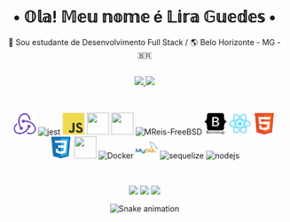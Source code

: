 
<div align="center">
  <h1> • 𝕆𝕝𝕒! 𝕄𝕖𝕦 𝕟𝕠𝕞𝕖 é 𝕃𝕚𝕣𝕒 𝔾𝕦𝕖𝕕𝕖𝕤 • </h1>
🔭  Sou estudante de Desenvolvimento Full Stack / 🌎 Belo Horizonte - MG - 🇧🇷
</div>

  ##

  <div align="center">
  <a href="https://github.com/Lira-guedes">
    <img height="150em" src="https://github-readme-stats.vercel.app/api/top-langs/?username=Lira-guedes&theme=dracula&hide_border=false&&layout=compact"/>
    <img height="150em" src="https://github-readme-stats.vercel.app/api?username=Lira-guedes&count_private=true&include_all_commits=true&show_icons=true&theme=dracula&hide_border=false&show_owner=true"/>
  </a>
</div>

 ##
  
<div align="center" ><br>
  <img  src="https://raw.githubusercontent.com/devicons/devicon/master/icons/redux/redux-original.svg" alt="redux" width="40" height="40"/>
<!--   <img  src="https://raw.githubusercontent.com/devicons/devicon/master/icons/linux/linux-original.svg" alt="linux" width="40" height="40"/>-->
  <img  src="https://www.vectorlogo.zone/logos/jestjsio/jestjsio-icon.svg" alt="jest" width="40" height="40"/> 
  <img  src="https://raw.githubusercontent.com/devicons/devicon/master/icons/javascript/javascript-original.svg" alt="javascript" width="40" height="40"/>
  <img height="40" width="40" src="https://www.vectorlogo.zone/logos/figma/figma-icon.svg">
  <img  height="40" width="40" src="https://cdn.jsdelivr.net/gh/devicons/devicon/icons/git/git-plain.svg">
  <img alt="MReis-FreeBSD" height="40" width="38" src="https://raw.githubusercontent.com/gilbarbara/logos/main/logos/freebsd.svg">
  <img  src="https://raw.githubusercontent.com/devicons/devicon/master/icons/bootstrap/bootstrap-plain-wordmark.svg" alt="bootstrap" width="40" height="40"/>
  <img  alt="Rafa-React" height="40" width="40" src="https://raw.githubusercontent.com/devicons/devicon/master/icons/react/react-original.svg">
  <img  alt="Rafa-HTML" height="40" width="40" src="https://raw.githubusercontent.com/devicons/devicon/master/icons/html5/html5-original.svg">
  <img  alt="Rafa-CSS"  height="40" width="40" src="https://raw.githubusercontent.com/devicons/devicon/master/icons/css3/css3-original.svg">
  <img  height="40" width="40" src="https://testing-library.com/img/octopus-128x128.png">
  <img alt="Docker" height="40" width="40" src="https://cdn-icons-png.flaticon.com/512/919/919853.png">
  <img alt="MySQL" height="40" width="40" src="https://raw.githubusercontent.com/devicons/devicon/master/icons/mysql/mysql-original-wordmark.svg">
  <img alt="sequelize" height="40" width="40" src="https://www.svgrepo.com/show/354333/sequelize.svg">
  <img alt="nodejs" height="40" width="40" src="https://cdn.worldvectorlogo.com/logos/nodejs-icon.svg">
</div>

##

 <div align="center" ><br>
    <a href="https://www.instagram.com/lira_guedes/" target="_blank">
      <img src="https://img.shields.io/badge/-Instagram-%23E4405F?style=for-the-badge&logo=instagram&logoColor=white" target="_blank"></a>
<!--  <a href="" target="_blank">
   <img src="https://img.shields.io/badge/Discord-7289DA?style=for-the-badge&logo=discord&logoColor=white" target="_blank"></a>  -->
  <a href = "mailto:liracrg@gemail.com">
    <img src="https://img.shields.io/badge/-Gmail-%23333?style=for-the-badge&logo=gmail&logoColor=white" target="_blank"></a>
  <a href="https://www.linkedin.com/in/lira-raj%C3%A3o-guedes-146122196/" target="_blank">
    <img src="https://img.shields.io/badge/-LinkedIn-%230077B5?style=for-the-badge&logo=linkedin&logoColor=white" target="_blank"></a> 

   ![Snake animation](https://github.com/danielbped/danielbped/blob/output/github-contribution-grid-snake.svg)

 </div>
